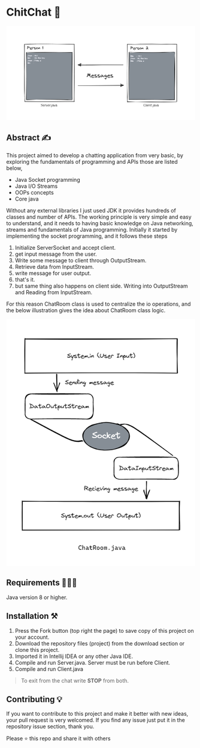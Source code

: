 # ChitChat 💬

![ChitChat banner](arts/project-banner.png)

## Abstract ✍️
This project aimed to develop a chatting application from very basic, by exploring the fundamentals of programming and APIs those are listed below,
* Java Socket programming 
* Java I/O Streams 
* OOPs concepts 
* Core java 

Without any external libraries I just used JDK it provides hundreds of classes and number of APIs. The working principle is very simple and easy to understand, and it needs to having basic knowledge on Java networking, streams and fundamentals of Java programming. Initially it started by implementing the socket programming, and it follows these steps

1. Initialize ServerSocket and accept client.
3. get input message from the user.
4. Write some message to client through OutputStream.
5. Retrieve data from InputStream.
6. write message for user output.
7. that's it.
8. but same thing also happens on client side. Writing into OutputStream and Reading from InputStream.

For this reason ChatRoom class is used to centralize the io operations, and the below illustration gives the idea about ChatRoom class logic.

![Chatroom flow](arts/chatroom.png)

## Requirements 🏋🏻‍♂️
Java version 8 or higher.
## Installation ⚒️
1. Press the Fork button (top right the page) to save copy of this project on your account.
2. Download the repository files (project) from the download section or clone this project.
3. Imported it in Intellij IDEA or any other Java IDE.
4. Compile and run Server.java. Server must be run before Client.
5. Compile and run Client.java

> To exit from the chat write **STOP** from both.

## Contributing 💡
If you want to contribute to this project and make it better with new ideas, your pull request is very welcomed. If you find any issue just put it in the repository issue section, thank you.

Please ⭐ this repo and share it with others